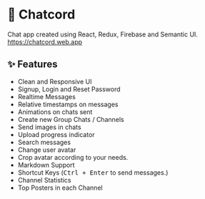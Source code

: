 # 🚀 Chatcord

Chat app created using React, Redux, Firebase and Semantic UI. https://chatcord.web.app

## ✨ Features

 - Clean and Responsive UI
 - Signup, Login and Reset Password
 - Realtime Messages
 - Relative timestamps on messages
 - Animations on chats sent
 - Create new Group Chats / Channels
 - Send images in chats
 - Upload progress indicator
 - Search messages
 - Change user avatar
 - Crop avatar according to your needs.
 - Markdown Support
 - Shortcut Keys (<kbd>Ctrl + Enter</kbd> to send messages.)
 - Channel Statistics
 - Top Posters in each Channel
 <!-- - Star channels -->
 <!-- - Send Direct messages to other users (Private Chat) -->
 <!-- - Send images in direct messages -->
 <!-- - Know status of other users (online/offline) -->
